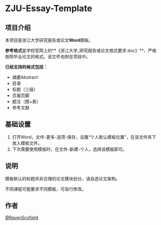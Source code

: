 # ZJU-Essay-Template

## 项目介绍

本项目是浙江大学研究报告或论文**Word**模板。

**参考格式**是学校官网上的**《浙江大学_研究报告或论文格式要求.doc》**，严格按照毕业论文的格式。该文件也附在项目中。

**已经支持的格式包括：**

- 摘要Abstract
- 目录
- 标题（三级）
- 页眉页脚
- 题注（图+表）
- 参考文献

## 基础设置

1. 打开Word，文件-更多-选项-保存，设置“个人默认模板位置”，在该文件夹下放入模板文件。
2. 下次需要使用模板时，在文件-新建-个人，选择该模板即可。

## 说明

模板默认的标题并非合理的论文模块划分，请自选论文架构。

不同课程可能要求不同模板，可自行修改。

## 作者

[@RavenScofield](https://github.com/RavenScofield)
